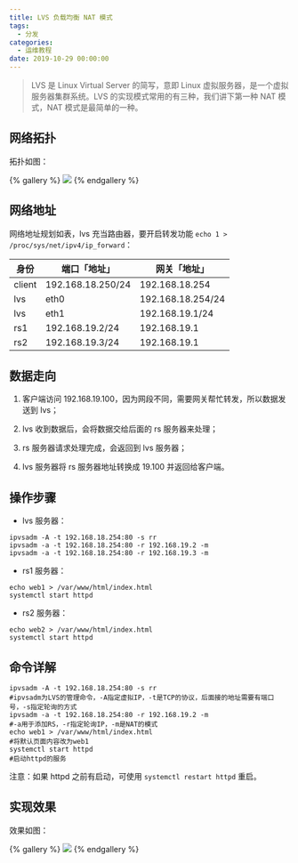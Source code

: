 ```yaml
---
title: LVS 负载均衡 NAT 模式
tags:
  - 分发
categories:
  - 运维教程
date: 2019-10-29 00:00:00
---
```


> LVS 是 Linux Virtual Server 的简写，意即 Linux 虚拟服务器，是一个虚拟服务器集群系统。LVS 的实现模式常用的有三种，我们讲下第一种 NAT 模式，NAT 模式是最简单的一种。

<!-- more -->

## 网络拓扑

拓扑如图：

{% gallery %}
![](https://cdn.dusays.com/2019/10/112-1.jpg/1)
{% endgallery %}

## 网络地址

网络地址规划如表，lvs 充当路由器，要开启转发功能 `echo 1 > /proc/sys/net/ipv4/ip_forward`：

| 身份 | 端口「地址」 | 网关「地址」 |
| - | - | - |
| client | 192.168.18.250/24 | 192.168.18.254 |
| lvs | eth0 | 192.168.18.254/24 |
| lvs | eth1 | 192.168.19.1/24 |
| rs1 | 192.168.19.2/24 | 192.168.19.1 |
| rs2 | 192.168.19.3/24 | 192.168.19.1 |



## 数据走向

1. 客户端访问 192.168.19.100，因为网段不同，需要网关帮忙转发，所以数据发送到 lvs；

2. lvs 收到数据后，会将数据交给后面的 rs 服务器来处理；

3. rs 服务器请求处理完成，会返回到 lvs 服务器；

4. lvs 服务器将 rs 服务器地址转换成 19.100 并返回给客户端。

## 操作步骤

* lvs 服务器：

```
ipvsadm -A -t 192.168.18.254:80 -s rr
ipvsadm -a -t 192.168.18.254:80 -r 192.168.19.2 -m
ipvsadm -a -t 192.168.18.254:80 -r 192.168.19.3 -m
```

* rs1 服务器：

```
echo web1 > /var/www/html/index.html
systemctl start httpd 
```

* rs2 服务器：

```
echo web2 > /var/www/html/index.html
systemctl start httpd 
```

## 命令详解

```
ipvsadm -A -t 192.168.18.254:80 -s rr  
#ipvsadm为LVS的管理命令，-A指定虚拟IP，-t是TCP的协议，后面接的地址需要有端口号，-s指定轮询的方式  
ipvsadm -a -t 192.168.18.254:80 -r 192.168.19.2 -m  
#-a用于添加RS，-r指定轮询IP，-m是NAT的模式  
echo web1 > /var/www/html/index.html  
#将默认页面内容改为web1  
systemctl start httpd  
#启动httpd的服务  
```

注意：如果 httpd 之前有启动，可使用 `systemctl restart httpd` 重启。

## 实现效果

效果如图：

{% gallery %}
![](https://cdn.dusays.com/2019/10/112-2.jpg/1)
{% endgallery %}
